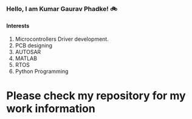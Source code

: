 ### Hello, I am Kumar Gaurav Phadke! :bike: 

#### Interests

1) Microcontrollers Driver development. 
2) PCB designing
3) AUTOSAR   
4) MATLAB    
5) RTOS     
6) Python Programming 
 
 # Please check my repository for my work information
 


